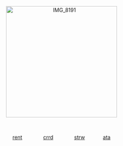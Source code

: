 <div align="center">





  
<img width="300" height="300" alt="IMG_8191" src="https://github.com/user-attachments/assets/c4699e31-9a80-4011-b9f3-ffbde9d00f38" />


⠀

[rent](https://rentry.co/1tensiq) ⠀ ⠀ ⠀ ⠀[crrd](https://1tensiq.carrd.co) ⠀ ⠀ ⠀ ⠀[strw](https://1tensiq.straw.page)⠀  ⠀⠀  ⠀[ata](https://1tensiq.atabook.org/)
